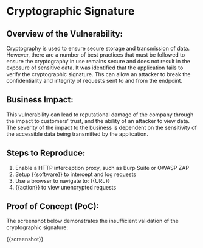 # Cryptographic Signature

## Overview of the Vulnerability:

Cryptography is used to ensure secure storage and transmission of data. However, there are a number of best practices that must be followed to ensure the cryptography in use remains secure and does not result in the exposure of sensitive data. It was identified that the application fails to verify the cryptographic signature. Ths can allow an attacker to break the confidentiality and integrity of requests sent to and from the endpoint.

## Business Impact:

This vulnerability can lead to reputational damage of the company through the impact to customers’ trust, and the ability of an attacker to view data. The severity of the impact to the business is dependent on the sensitivity of the accessible data being transmitted by the application.

## Steps to Reproduce:

1. Enable a HTTP interception proxy, such as Burp Suite or OWASP ZAP
1. Setup {{software}} to intercept and log requests
1. Use a browser to navigate to: {{URL}}
1. {{action}} to view unencrypted requests

## Proof of Concept (PoC):

The screenshot below demonstrates the insufficient validation of the cryptographic signature:

{{screenshot}}
